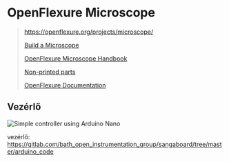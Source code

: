 # OpenFlexure Microscope
>
> https://openflexure.org/projects/microscope/
> 
> [Build a Microscope](https://openflexure.org/projects/microscope/build)
>
> [OpenFlexure Microscope Handbook](https://openflexure.gitlab.io/microscope-handbook/)
>
> [Non-printed parts](https://openflexure.gitlab.io/microscope-handbook/build-a-microscope/non-printed-parts.html)
>
> [OpenFlexure Documentation](https://build.openflexure.org/openflexure-microscope/v6.1.5/docs/#/0_bill_of_materials)


## Vezérlő
![Simple controller using Arduino Nano](https://build.openflexure.org/openflexure-microscope/v6.1.5/docs/images/sangaboard_simple.png)

vezérlő: https://gitlab.com/bath_open_instrumentation_group/sangaboard/tree/master/arduino_code


